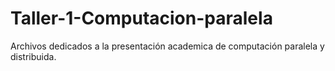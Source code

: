 # Taller-1-Computacion-paralela
Archivos dedicados a la presentación academica de computación paralela y distribuida.
